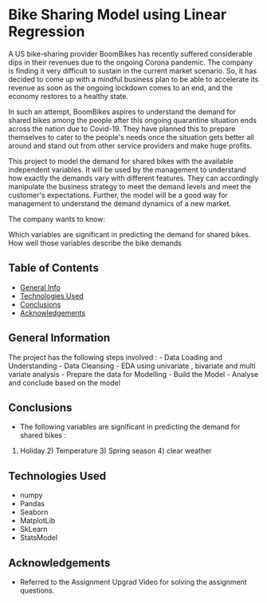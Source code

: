 # Bike Sharing Model using Linear Regression

A US bike-sharing provider BoomBikes has recently suffered considerable dips in their revenues due to the ongoing Corona pandemic. The company is finding it very difficult to sustain in the current market scenario. So, it has decided to come up with a mindful business plan to be able to accelerate its revenue as soon as the ongoing lockdown comes to an end, and the economy restores to a healthy state. 

In such an attempt, BoomBikes aspires to understand the demand for shared bikes among the people after this ongoing quarantine situation ends across the nation due to Covid-19. They have planned this to prepare themselves to cater to the people's needs once the situation gets better all around and stand out from other service providers and make huge profits.

This project to model the demand for shared bikes with the available independent variables. It will be used by the management to understand how exactly the demands vary with different features. They can accordingly manipulate the business strategy to meet the demand levels and meet the customer's expectations. Further, the model will be a good way for management to understand the demand dynamics of a new market. 

The company wants to know:

Which variables are significant in predicting the demand for shared bikes.
How well those variables describe the bike demands



## Table of Contents
* [General Info](#general-information)
* [Technologies Used](#technologies-used)
* [Conclusions](#conclusions)
* [Acknowledgements](#acknowledgements)

<!-- You can include any other section that is pertinent to your problem -->

## General Information
The project has the following steps involved :
    - Data Loading and Understanding
    - Data Cleansing
    - EDA using univariate , bivariate and multi variate analysis
    - Prepare the data for Modelling
    - Build the Model
    - Analyse and conclude based on the model
    


## Conclusions
- The following variables are significant in predicting the demand for shared bikes :
1) Holiday 2) Temperature 3) Spring season 4) clear weather


## Technologies Used
- numpy
- Pandas
- Seaborn
- MatplotLib
- SkLearn
- StatsModel

<!-- As the libraries versions keep on changing, it is recommended to mention the version of library used in this project -->

## Acknowledgements
- Referred to the Assignment Upgrad Video for solving the assignment questions.



